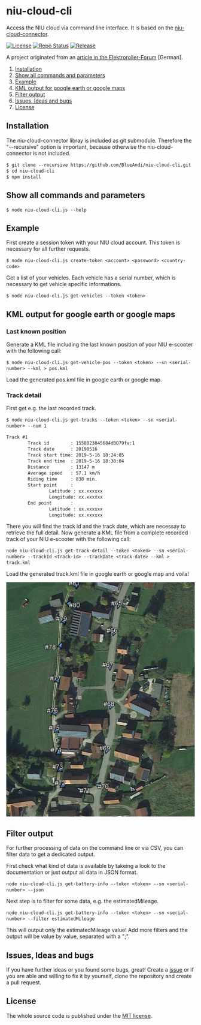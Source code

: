 # niu-cloud-cli
Access the NIU cloud via command line interface. It is based on the [niu-cloud-connector](https://github.com/BlueAndi/niu-cloud-connector).

[![License](https://img.shields.io/badge/license-MIT-blue.svg)](http://choosealicense.com/licenses/mit/)
[![Repo Status](https://www.repostatus.org/badges/latest/active.svg)](https://www.repostatus.org/#active)
[![Release](https://img.shields.io/github/release/BlueAndi/niu-cloud-cli.svg)](https://github.com/BlueAndi/niu-cloud-cli/releases)

A project originated from an [article in the Elektroroller-Forum](https://www.elektroroller-forum.de/viewtopic.php?f=63&t=6227) [German].

1. [Installation](https://github.com/BlueAndi/niu-cloud-cli#installation)
2. [Show all commands and parameters](https://github.com/BlueAndi/niu-cloud-cli#show-all-commands-and-parameters)
3. [Example](https://github.com/BlueAndi/niu-cloud-cli#example)
4. [KML output for google earth or google maps](https://github.com/BlueAndi/niu-cloud-cli#kml-output-for-google-earth-or-google-maps)
5. [Filter output](https://github.com/BlueAndi/niu-cloud-cli#filter-output)
6. [Issues, Ideas and bugs](https://github.com/BlueAndi/niu-cloud-cli#issues-ideas-and-bugs)
7. [License](https://github.com/BlueAndi/niu-cloud-cli#license)

## Installation

The niu-cloud-connector libray is included as git submodule. Therefore the "--recursive" option is important, because otherwise the niu-cloud-connector is not included.

```
$ git clone --recursive https://github.com/BlueAndi/niu-cloud-cli.git
$ cd niu-cloud-cli
$ npm install
```

## Show all commands and parameters

```
$ node niu-cloud-cli.js --help
```

## Example

First create a session token with your NIU cloud account. This token is necessary for all further requests.

```
$ node niu-cloud-cli.js create-token <account> <password> <country-code>
```

Get a list of your vehicles. Each vehicle has a serial number, which is necessary to get vehicle specific informations.

```
$ node niu-cloud-cli.js get-vehicles --token <token>
```

## KML output for google earth or google maps

### Last known position

Generate a KML file including the last known position of your NIU e-scooter with the following call:

```
$ node niu-cloud-cli.js get-vehicle-pos --token <token> --sn <serial-number> --kml > pos.kml
```

Load the generated pos.kml file in google earth or google map.

### Track detail

First get e.g. the last recorded track.

```
$ node niu-cloud-cli.js get-tracks --token <token> --sn <serial-number> --num 1
```
```
Track #1
        Track id        : 1558023845684dBO79fv:1
        Track date      : 20190516
        Track start time: 2019-5-16 18:24:05
        Track end time  : 2019-5-16 18:38:04
        Distance        : 13147 m
        Average speed   : 57.1 km/h
        Riding time     : 838 min.
        Start point     :
                Latitude : xx.xxxxxx
                Longitude: xx.xxxxxx
        End point       :
                Latitude : xx.xxxxxx
                Longitude: xx.xxxxxx
```

There you will find the track id and the track date, which are necessay to retrieve the full detail.
Now generate a KML file from a complete recorded track of your NIU e-scooter with the following call:

```
node niu-cloud-cli.js get-track-detail --token <token> --sn <serial-number> --trackId <track-id> --trackDate <track-date> --kml > track.kml
```

Load the generated track.kml file in google earth or google map and voila!

![track_kml_example](https://github.com/BlueAndi/niu-cloud-cli/blob/master/doc/track_kml.jpg)

## Filter output

For further processing of data on the command line or via CSV, you can filter data to get a dedicated output.

First check what kind of data is available by takeing a look to the documentation or just output all data in JSON format.

```
node niu-cloud-cli.js get-battery-info --token <token> --sn <serial-number> --json
```

Next step is to filter for some data, e.g. the estimatedMileage.

```
node niu-cloud-cli.js get-battery-info --token <token> --sn <serial-number> --filter estimatedMileage
```

This will output only the estimatedMileage value! Add more filters and the output will be value by value, separated with a ";".

## Issues, Ideas and bugs

If you have further ideas or you found some bugs, great! Create a [issue](https://github.com/BlueAndi/niu-cloud-connector/issues) or if
you are able and willing to fix it by yourself, clone the repository and create a pull request.

## License
The whole source code is published under the [MIT license](http://choosealicense.com/licenses/mit/).
